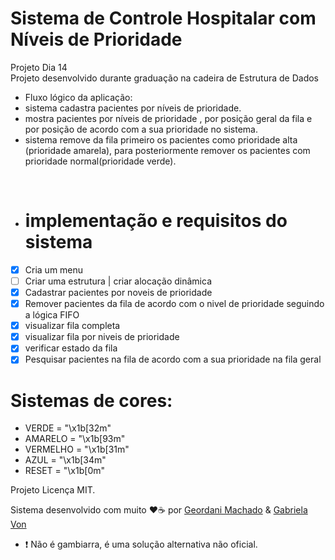 # Sistema de Controle Hospitalar com Níveis de Prioridade
Projeto Dia 14 <br/>
Projeto desenvolvido durante graduação na cadeira de Estrutura de Dados

 - Fluxo lógico da aplicação:
 - sistema cadastra pacientes por níveis de prioridade.
 - mostra pacientes por níveis de prioridade , por posição geral da fila e por posição de acordo com a sua prioridade no sistema.
  - sistema remove da fila  primeiro os pacientes como prioridade alta (prioridade amarela), para posteriormente remover os pacientes com prioridade normal(prioridade verde).
   <br/> 

- # implementação e requisitos do sistema
- [x] Cria um menu
- [ ] Criar uma estrutura | criar alocação dinâmica
- [x] Cadastrar pacientes por noveis de prioridade
- [x] Remover pacientes da fila de acordo com o nivel de prioridade seguindo a lógica FIFO
- [x] visualizar fila completa
- [x] visualizar fila por niveis de prioridade
- [x] verificar estado da fila
- [x] Pesquisar pacientes na fila de acordo com a sua prioridade na fila geral

# Sistemas de cores:
 - VERDE = "\x1b[32m"
 - AMARELO = "\x1b[93m"
 - VERMELHO = "\x1b[31m"
 - AZUL = "\x1b[34m"
 - RESET = "\x1b[0m"


Projeto Licença MIT.

Sistema desenvolvido com muito ❤️☕ por [Geordani Machado](https://github.com/Geordani-Machado) & [Gabriela Von](https://github.com/G4bizinha)

- ❗ Não é gambiarra, é uma solução alternativa não oficial.